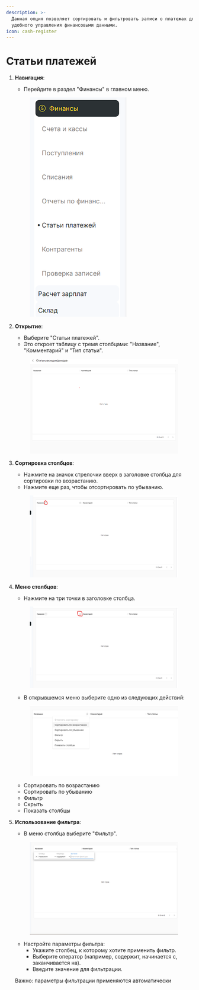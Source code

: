 ```yaml
---
description: >-
  Данная опция позволяет сортировать и фильтровать записи о платежах для
  удобного управления финансовыми данными.
icon: cash-register
---
```


# Статьи платежей

1.  **Навигация**:

    * Перейдите в раздел "Финансы" в главном меню.

    <figure><img src="../../.gitbook/assets/image (293).png" alt=""><figcaption></figcaption></figure>
2.  **Открытие**:

    * Выберите "Статьи платежей".
    * Это откроет таблицу с тремя столбцами: "Название", "Комментарий" и "Тип статьи".



    <figure><img src="../../.gitbook/assets/image (294).png" alt=""><figcaption></figcaption></figure>
3.  **Сортировка столбцов**:

    * Нажмите на значок стрелочки вверх в заголовке столбца для сортировки по возрастанию.
    * Нажмите еще раз, чтобы отсортировать по убыванию.

    <figure><img src="../../.gitbook/assets/image (295).png" alt=""><figcaption></figcaption></figure>
4.  **Меню столбцов**:

    * Нажмите на три точки в заголовке столбца.

    <figure><img src="../../.gitbook/assets/image (296).png" alt=""><figcaption></figcaption></figure>

    * В открывшемся меню выберите одно из следующих действий:

    <figure><img src="../../.gitbook/assets/image (297).png" alt=""><figcaption></figcaption></figure>

    * Сортировать по возрастанию
    * Сортировать по убыванию
    * Фильтр
    * Скрыть
    * Показать столбцы
5.  **Использование фильтра**:

    * В меню столбца выберите "Фильтр".

    <figure><img src="../../.gitbook/assets/image (298).png" alt=""><figcaption></figcaption></figure>

    * Настройте параметры фильтра:
      * Укажите столбец, к которому хотите применить фильтр.
      * Выберите оператор (например, содержит, начинается с, заканчивается на).
      * Введите значение для фильтрации.

    Важно: параметры фильтрации применяются автоматически
